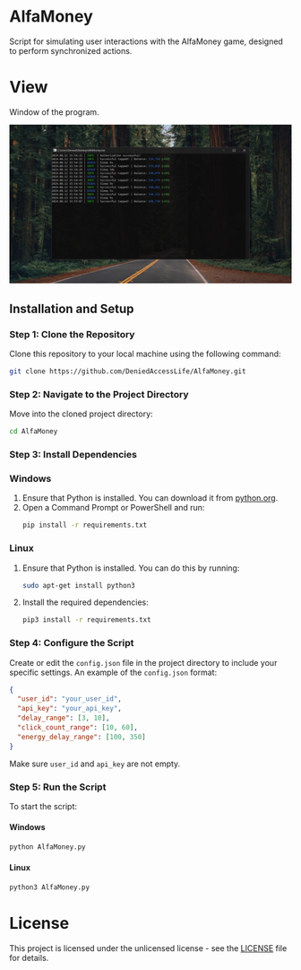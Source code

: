 # AlfaMoney
Script for simulating user interactions with the AlfaMoney game, designed to perform synchronized actions.

# View
Window of the program.

![alt text](https://raw.githubusercontent.com/DeniedAccessLife/AlfaMoney/master/view.png)

## Installation and Setup
### Step 1: Clone the Repository
Clone this repository to your local machine using the following command:
```bash
git clone https://github.com/DeniedAccessLife/AlfaMoney.git
```
### Step 2: Navigate to the Project Directory
Move into the cloned project directory:
```bash
cd AlfaMoney
```
### Step 3: Install Dependencies
### Windows
1. Ensure that Python is installed. You can download it from [python.org](https://www.python.org/downloads/).
2. Open a Command Prompt or PowerShell and run:
    ```cmd
    pip install -r requirements.txt
    ```
### Linux
1. Ensure that Python is installed. You can do this by running:
    ```bash
    sudo apt-get install python3
    ```
2. Install the required dependencies:
    ```bash
    pip3 install -r requirements.txt
    ```
### Step 4: Configure the Script
Create or edit the `config.json` file in the project directory to include your specific settings. An example of the `config.json` format:
```json
{
  "user_id": "your_user_id",
  "api_key": "your_api_key",
  "delay_range": [3, 10],
  "click_count_range": [10, 60],
  "energy_delay_range": [100, 350]
}
```
Make sure `user_id` and `api_key` are not empty.
### Step 5: Run the Script
To start the script:
#### Windows
```cmd
python AlfaMoney.py
```
#### Linux
```bash
python3 AlfaMoney.py
```

# License
This project is licensed under the unlicensed license - see the [LICENSE](LICENSE) file for details.
